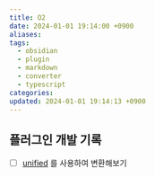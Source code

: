 ```yaml
---
title: O2
date: 2024-01-01 19:14:00 +0900
aliases: 
tags:
  - obsidian
  - plugin
  - markdown
  - converter
  - typescript
categories: 
updated: 2024-01-01 19:14:13 +0900
---
```


## 플러그인 개발 기록

- [ ] [unified](https://github.com/unifiedjs/unified) 를 사용하여 변환해보기

